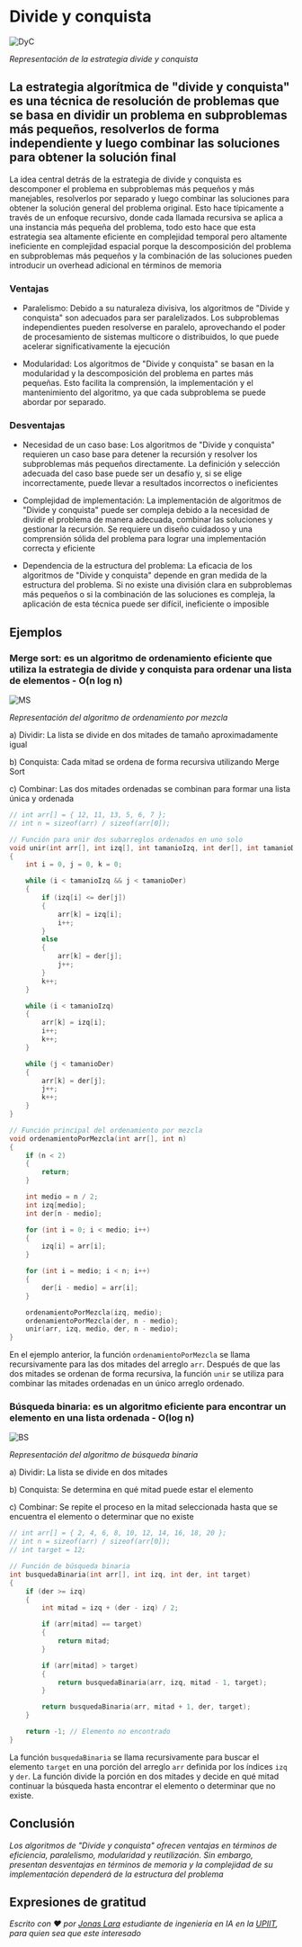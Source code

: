 # Divide y conquista 

![DyC](/01.-Sources/Images/DyC.png)

_Representación de la estrategia divide y conquista_

## La estrategia algorítmica de "divide y conquista" es una técnica de resolución de problemas que se basa en dividir un problema en subproblemas más pequeños, resolverlos de forma independiente y luego combinar las soluciones para obtener la solución final

La idea central detrás de la estrategia de divide y conquista es descomponer el problema en subproblemas más pequeños y más manejables, resolverlos por separado y luego combinar las soluciones para obtener la solución general del problema original. Esto hace típicamente a través de un enfoque recursivo, donde cada llamada recursiva se aplica a una instancia más pequeña del problema, todo esto hace que esta estrategia sea altamente eficiente en complejidad temporal pero altamente ineficiente en complejidad espacial porque la descomposición del problema en subproblemas más pequeños y la combinación de las soluciones pueden introducir un overhead adicional en términos de memoria

### Ventajas

- Paralelismo: Debido a su naturaleza divisiva, los algoritmos de "Divide y conquista" son adecuados para ser paralelizados. Los subproblemas independientes pueden resolverse en paralelo, aprovechando el poder de procesamiento de sistemas multicore o distribuidos, lo que puede acelerar significativamente la ejecución

- Modularidad: Los algoritmos de "Divide y conquista" se basan en la modularidad y la descomposición del problema en partes más pequeñas. Esto facilita la comprensión, la implementación y el mantenimiento del algoritmo, ya que cada subproblema se puede abordar por separado.

### Desventajas

- Necesidad de un caso base: Los algoritmos de "Divide y conquista" requieren un caso base para detener la recursión y resolver los subproblemas más pequeños directamente. La definición y selección adecuada del caso base puede ser un desafío y, si se elige incorrectamente, puede llevar a resultados incorrectos o ineficientes

- Complejidad de implementación: La implementación de algoritmos de "Divide y conquista" puede ser compleja debido a la necesidad de dividir el problema de manera adecuada, combinar las soluciones y gestionar la recursión. Se requiere un diseño cuidadoso y una comprensión sólida del problema para lograr una implementación correcta y eficiente

- Dependencia de la estructura del problema: La eficacia de los algoritmos de "Divide y conquista" depende en gran medida de la estructura del problema. Si no existe una división clara en subproblemas más pequeños o si la combinación de las soluciones es compleja, la aplicación de esta técnica puede ser difícil, ineficiente o imposible

## Ejemplos

### Merge sort: es un algoritmo de ordenamiento eficiente que utiliza la estrategia de divide y conquista para ordenar una lista de elementos - O(n log n)

![MS](/01.-Sources/Images/MS.png)

_Representación del algoritmo de ordenamiento por mezcla_

a) Dividir: La lista se divide en dos mitades de tamaño aproximadamente igual

b) Conquista: Cada mitad se ordena de forma recursiva utilizando Merge Sort

c) Combinar: Las dos mitades ordenadas se combinan para formar una lista única y ordenada

```c
// int arr[] = { 12, 11, 13, 5, 6, 7 };
// int n = sizeof(arr) / sizeof(arr[0]);

// Función para unir dos subarreglos ordenados en uno solo
void unir(int arr[], int izq[], int tamanioIzq, int der[], int tamanioDer)
{
    int i = 0, j = 0, k = 0;

    while (i < tamanioIzq && j < tamanioDer)
    {
        if (izq[i] <= der[j])
        {
            arr[k] = izq[i];
            i++;
        }
        else
        {
            arr[k] = der[j];
            j++;
        }
        k++;
    }

    while (i < tamanioIzq)
    {
        arr[k] = izq[i];
        i++;
        k++;
    }

    while (j < tamanioDer)
    {
        arr[k] = der[j];
        j++;
        k++;
    }
}

// Función principal del ordenamiento por mezcla
void ordenamientoPorMezcla(int arr[], int n)
{
    if (n < 2)
    {
        return;
    }

    int medio = n / 2;
    int izq[medio];
    int der[n - medio];

    for (int i = 0; i < medio; i++)
    {
        izq[i] = arr[i];
    }

    for (int i = medio; i < n; i++)
    {
        der[i - medio] = arr[i];
    }

    ordenamientoPorMezcla(izq, medio);
    ordenamientoPorMezcla(der, n - medio);
    unir(arr, izq, medio, der, n - medio);
}
```

En el ejemplo anterior, la función `ordenamientoPorMezcla` se llama recursivamente para las dos mitades del arreglo `arr`. Después de que las dos mitades se ordenan de forma recursiva, la función `unir` se utiliza para combinar las mitades ordenadas en un único arreglo ordenado.

### Búsqueda binaria: es un algoritmo eficiente para encontrar un elemento en una lista ordenada - O(log n)

![BS](/01.-Sources/Images/BS.png)

_Representación del algoritmo de búsqueda binaria_

a) Dividir: La lista se divide en dos mitades 

b) Conquista: Se determina en qué mitad puede estar el elemento

c) Combinar: Se repite el proceso en la mitad seleccionada hasta que se encuentra el elemento o determinar que no existe

```c
// int arr[] = { 2, 4, 6, 8, 10, 12, 14, 16, 18, 20 };
// int n = sizeof(arr) / sizeof(arr[0]);
// int target = 12;

// Función de búsqueda binaria
int busquedaBinaria(int arr[], int izq, int der, int target)
{
    if (der >= izq)
    {
        int mitad = izq + (der - izq) / 2;

        if (arr[mitad] == target)
        {
            return mitad;
        }

        if (arr[mitad] > target)
        {
            return busquedaBinaria(arr, izq, mitad - 1, target);
        }

        return busquedaBinaria(arr, mitad + 1, der, target);
    }

    return -1; // Elemento no encontrado
}
```

La función `busquedaBinaria` se llama recursivamente para buscar el elemento `target` en una porción del arreglo `arr` definida por los índices  `izq` y `der`. La función divide la porción en dos mitades y decide en qué mitad continuar la búsqueda hasta encontrar el elemento o determinar que no existe.

## Conclusión

_Los algoritmos de "Divide y conquista" ofrecen ventajas en términos de eficiencia, paralelismo, modularidad y reutilización. Sin embargo, presentan desventajas en términos de memoria y la complejidad de su implementación dependerá de la estructura del problema_

## Expresiones de gratitud

_Escrito con ❤️ por [Jonas Lara](https://medium.com/@jonas_lara) estudiante de ingeniería en IA en la [UPIIT](https://www.upiit.ipn.mx/), para quien sea que este interesado_